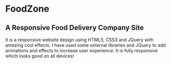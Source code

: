 # FoodZone

## A Responsive Food Delivery Company Site

It is a responsive website design using HTML5, CSS3 and JQuery with amezing cool effects.
I have used some external libraries and JQuery to add animations and effects to increase user experience.
It is fully responsive which looks good on all devices!




